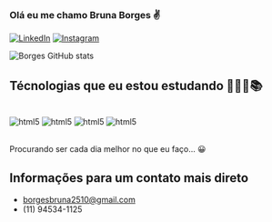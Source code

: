 
### Olá eu me chamo Bruna Borges ✌️

[![LinkedIn](https://img.shields.io/badge/LinkedIn-0077B5?style=for-the-badge&logo=linkedin&logoColor=white)](https://www.linkedin.com/in/bruna-borges-3287881a7/)
[![Instagram](https://img.shields.io/badge/Instagram-E4405F?style=for-the-badge&logo=instagram&logoColor=white)](https://www.instagram.com/borges._.dev/)


![Borges GitHub stats](https://github-readme-stats.vercel.app/api?username=Bruna-Borges&show_icons=true&theme=merko)


## Técnologias que eu estou estudando 👨🏽‍💻📚

<div style="display: inline_block"><br/>
     <img aling="center" alt="html5" src="https://img.shields.io/badge/Swift-FA7343?style=for-the-badge&logo=swift&logoColor=white" />
     <img aling="center" alt="html5" src="https://img.shields.io/badge/JavaScript-F7DF1E?style=for-the-badge&logo=javascript&logoColor=black" />
    <img aling="center" alt="html5" src="https://img.shields.io/badge/HTML5-E34F26?style=for-the-badge&logo=html5&logoColor=white" />
     <img aling="center" alt="html5" src="https://img.shields.io/badge/CSS3-1572B6?style=for-the-badge&logo=css3&logoColor=white" />
</div><br/>

Procurando ser cada dia melhor no que eu faço... 😀

## Informações para um contato mais direto 
- borgesbruna2510@gmail.com
- (11) 94534-1125
